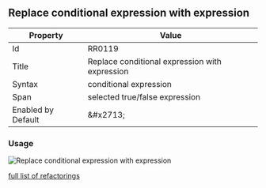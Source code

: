 ## Replace conditional expression with expression

| Property | Value |
| -------- | ----- |
| Id | RR0119 |
| Title | Replace conditional expression with expression |
| Syntax | conditional expression |
| Span | selected true/false expression |
| Enabled by Default | &\#x2713; |

### Usage

![Replace conditional expression with expression](../../images/refactorings/ReplaceConditionalExpressionWithExpression.png)

[full list of refactorings](Refactorings.md)